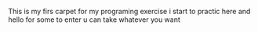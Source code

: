 This is my firs carpet for my programing exercise
i start to practic here and hello for some to enter u can take whatever you want